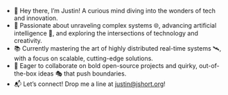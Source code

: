 - 👋 Hey there, I’m Justin! A curious mind diving into the wonders of tech and innovation.
- 🌟 Passionate about unraveling complex systems 🌐, advancing artificial intelligence 🧠, and exploring the intersections of technology and creativity.
- 📚 Currently mastering the art of highly distributed real-time systems 🛰️, with a focus on scalable, cutting-edge solutions.
- 🚀 Eager to collaborate on bold open-source projects and quirky, out-of-the-box ideas 🎭 that push boundaries.
- 📬 Let’s connect! Drop me a line at justin@jshort.org!

<!---
justinshortio/justinshortio is a ✨ special ✨ repository because its `README.md` (this file) appears on your GitHub profile.
You can click the Preview link to take a look at your changes.
--->
